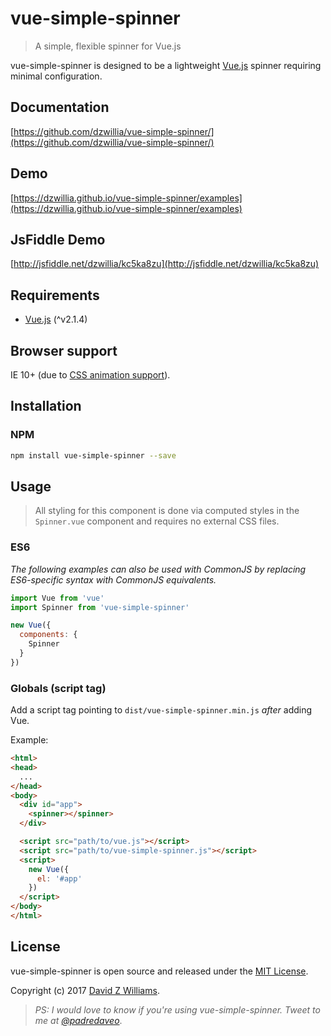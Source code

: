 # vue-simple-spinner
> A simple, flexible spinner for Vue.js

vue-simple-spinner is designed to be a lightweight [Vue.js](http://vuejs.org) spinner requiring minimal configuration.

## Documentation
[https://github.com/dzwillia/vue-simple-spinner/](https://github.com/dzwillia/vue-simple-spinner/)

## Demo

[https://dzwillia.github.io/vue-simple-spinner/examples](https://dzwillia.github.io/vue-simple-spinner/examples)

## JsFiddle Demo

[http://jsfiddle.net/dzwillia/kc5ka8zu](http://jsfiddle.net/dzwillia/kc5ka8zu)

## Requirements
* [Vue.js](http://vuejs.org/) (^v2.1.4)

## Browser support
IE 10+ (due to [CSS animation support](https://caniuse.com/#feat=css-animation)).

## Installation

### NPM

```bash
npm install vue-simple-spinner --save
```

## Usage
> All styling for this component is done via computed styles in the `Spinner.vue` component and requires no external CSS files.

### ES6

*The following examples can also be used with CommonJS by replacing ES6-specific syntax with CommonJS equivalents.*

```js
import Vue from 'vue'
import Spinner from 'vue-simple-spinner'

new Vue({
  components: {
    Spinner
  }
})
```

### Globals (script tag)

Add a script tag pointing to `dist/vue-simple-spinner.min.js` *after* adding Vue.

Example:

```html
<html>
<head>
  ...
</head>
<body>
  <div id="app">
    <spinner></spinner>
  </div>

  <script src="path/to/vue.js"></script>
  <script src="path/to/vue-simple-spinner.js"></script>
  <script>
    new Vue({
      el: '#app'
    })
  </script>
</body>
</html>
```

## License
vue-simple-spinner is open source and released under the [MIT License](LICENSE).

Copyright (c) 2017 [David Z Williams](https://twitter.com/padredaveo).

> *PS: I would love to know if you're using vue-simple-spinner. Tweet to me at [@padredaveo](https://twitter.com/padredaveo)*.


